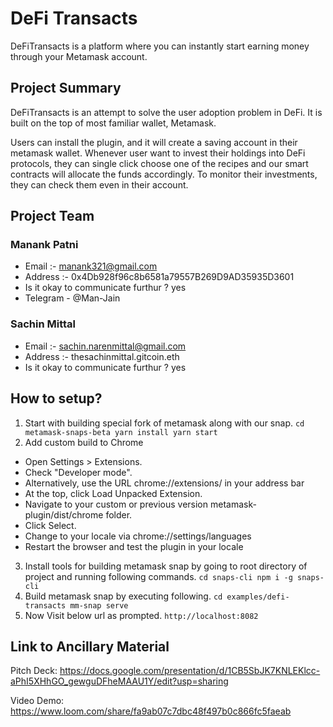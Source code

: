 # DeFi Transacts
DeFiTransacts is a platform where you can instantly start earning money through your Metamask account.

## Project Summary
DeFiTransacts is an attempt to solve the user adoption problem in DeFi. It is built on the top of most familiar wallet, Metamask. 

Users can install the plugin, and it will create a saving account in their metamask wallet. Whenever user want to invest their holdings into DeFi protocols, they can single click choose one of the recipes and our smart contracts will allocate the funds accordingly. To monitor their investments, they can check them even in their account. 
## Project Team
### Manank Patni
* Email :- manank321@gmail.com
* Address :- 0x4Db928f96c8b6581a79557B269D9AD35935D3601
* Is it okay to communicate furthur ? yes
* Telegram - @Man-Jain

### Sachin Mittal 
* Email :- sachin.narenmittal@gmail.com
* Address :- thesachinmittal.gitcoin.eth
* Is it okay to communicate furthur ? yes

## How to setup?
1. Start with building special fork of metamask along with our snap.
`cd metamask-snaps-beta
yarn install
yarn start`
2. Add custom build to Chrome
- Open Settings > Extensions.
- Check "Developer mode".
- Alternatively, use the URL chrome://extensions/ in your address bar
- At the top, click Load Unpacked Extension.
- Navigate to your custom or previous version metamask-plugin/dist/chrome folder.
- Click Select.
- Change to your locale via chrome://settings/languages
- Restart the browser and test the plugin in your locale
3. Install tools for building metamask snap by going to root directory of project and running following commands.
`cd snaps-cli
npm i -g snaps-cli`
4. Build metamask snap by executing following.
`cd examples/defi-transacts
mm-snap serve`
5. Now Visit below url as prompted.
`http://localhost:8082` 

## Link to Ancillary Material
Pitch Deck: https://docs.google.com/presentation/d/1CB5SbJK7KNLEKlcc-aPhI5XHhGO_gewguDFheMAAU1Y/edit?usp=sharing

Video Demo: https://www.loom.com/share/fa9ab07c7dbc48f497b0c866fc5faeab



